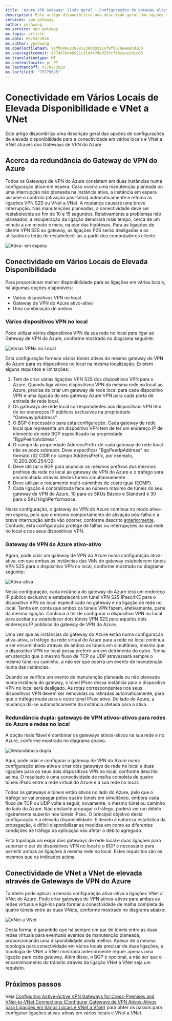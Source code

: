 ```yaml
---
title: 'Azure VPN Gateway: Visão geral - Configurações de gateway altamente disponíveis'
description: Este artigo disponibiliza uma descrição geral das opções de configurações de elevada disponibilidade através de Gateways de VPN do Azure.
services: vpn-gateway
author: yushwang
ms.service: vpn-gateway
ms.topic: article
ms.date: 09/24/2016
ms.author: yushwang
ms.openlocfilehash: 91fb0896238881130bd02916f8fd579eee9bd16b
ms.sourcegitcommit: 877491bd46921c11dd478bd25fc718ceee2dcc08
ms.translationtype: MT
ms.contentlocale: pt-PT
ms.lasthandoff: 07/02/2020
ms.locfileid: "75779625"
---
```

# <a name="highly-available-cross-premises-and-vnet-to-vnet-connectivity"></a>Conectividade em Vários Locais de Elevada Disponibilidade e VNet a VNet
Este artigo disponibiliza uma descrição geral das opções de configurações de elevada disponibilidade para a conectividade em vários locais e VNet a VNet através dos Gateways de VPN do Azure.

## <a name="about-azure-vpn-gateway-redundancy"></a><a name = "activestandby"></a>Acerca da redundância do Gateway de VPN do Azure
Todos os Gateways de VPN do Azure consistem em duas instâncias numa configuração ativa-em espera. Caso ocorra uma manutenção planeada ou uma interrupção não planeada na instância ativa, a instância em espera assume o controlo (ativação pós-falha) automaticamente e retoma as ligações VPN S2S ou VNet a VNet. A mudança causará uma breve interrupção. Nas manutenções planeadas, a conectividade deve ser restabelecida ao fim de 10 a 15 segundos. Relativamente a problemas não planeados, a recuperação da ligação demorará mais tempo, cerca de um minuto a um minuto e meio, na pior das hipóteses. Para as ligações de cliente VPN S2S ao gateway, as ligações P2S serão desligadas e os utilizadores terão de restabelecê-las a partir dos computadores cliente.

![Ativa- em espera](./media/vpn-gateway-highlyavailable/active-standby.png)

## <a name="highly-available-cross-premises-connectivity"></a>Conectividade em Vários Locais de Elevada Disponibilidade
Para proporcionar melhor disponibilidade para as ligações em vários locais, há algumas opções disponíveis:

* Vários dispositivos VPN no local
* Gateway de VPN do Azure ativo-ativo
* Uma combinação de ambos

### <a name="multiple-on-premises-vpn-devices"></a><a name = "activeactiveonprem"></a>Vários dispositivos VPN no local
Pode utilizar vários dispositivos VPN da sua rede no local para ligar ao Gateway de VPN do Azure, conforme mostrado no diagrama seguinte:

![Várias VPNs no Local](./media/vpn-gateway-highlyavailable/multiple-onprem-vpns.png)

Esta configuração fornece vários túneis ativos do mesmo gateway de VPN do Azure para os dispositivos no local na mesma localização. Existem alguns requisitos e limitações:

1. Tem de criar várias ligações VPN S2S dos dispositivos VPN para o Azure. Quando liga vários dispositivos VPN da mesma rede no local ao Azure, precisa de criar um gateway de rede local para cada dispositivo VPN e uma ligação do seu gateway Azure VPN para cada porta de entrada de rede local.
2. Os gateways de rede local correspondentes aos dispositivos VPN têm de ter endereços IP públicos exclusivos na propriedade "GatewayIpAddress".
3. O BGP é necessário para esta configuração. Cada gateway de rede local que representa um dispositivo VPN tem de ter um endereço IP de elemento de rede BGP especificado na propriedade “BgpPeerIpAddress”.
4. O campo da propriedade AddressPrefix de cada gateway de rede local não se pode sobrepor. Deve especificar "BgpPeerIpAddress" no formato /32 CIDR no campo AddressPrefix, por exemplo, 10.200.200.254/32.
5. Deve utilizar o BGP para anunciar os mesmos prefixos dos mesmos prefixos da rede no local ao gateway de VPN do Azure e o tráfego será encaminhado através destes túneis simultaneamente.
6. Deve utilizar o roteamento multi-caminhos de custo igual (ECMP).
7. Cada ligação é contabilizada face ao número máximo de túneis do seu gateway de VPN do Azure, 10 para os SKUs Básico e Standard e 30 para o SKU HighPerformance. 

Nesta configuração, o gateway de VPN do Azure continua no modo ativo-em espera, pelo que o mesmo comportamento de ativação pós-falha e a breve interrupção ainda vão ocorrer, conforme descrito [anteriormente](#activestandby). Contudo, esta configuração protege de falhas ou interrupções na sua rede no local e nos seus dispositivos VPN.

### <a name="active-active-azure-vpn-gateway"></a>Gateway de VPN do Azure ativo-ativo
Agora, pode criar um gateway de VPN do Azure numa configuração ativa-ativa, em que ambas as instâncias das VMs do gateway estabelecem túneis VPN S2S para o dispositivo VPN no local, conforme mostrado no diagrama seguinte:

![Ativa-ativa](./media/vpn-gateway-highlyavailable/active-active.png)

Nesta configuração, cada instância do gateway do Azure terá um endereço IP público exclusivo e estabelecerá um túnel VPN S2S IPsec/IKE para o dispositivo VPN no local especificado no gateway e na ligação de rede no local. Tenha em conta que ambos os túneis VPN fazem, efetivamente, parte da mesma ligação. Continua a ter de configurar o dispositivo VPN no local para aceitar ou estabelecer dois túneis VPN S2S para aqueles dois endereços IP públicos do gateway de VPN do Azure.

Uma vez que as instâncias do gateway do Azure estão numa configuração ativa-ativa, o tráfego da rede virtual do Azure para a rede no local continua a ser encaminhado através de ambos os túneis em simultâneo, mesmo que o dispositivo VPN no local possa preferir um em detrimento do outro. Tenha em atenção que o mesmo fluxo de TCP ou UDP atravessará sempre o mesmo túnel ou caminho, a não ser que ocorra um evento de manutenção numa das instâncias.

Quando se verifica um evento de manutenção planeada ou não planeada numa instância do gateway, o túnel IPsec dessa instância para o dispositivo VPN no local será desligado. As rotas correspondentes nos seus dispositivos VPN devem ser removidas ou retiradas automaticamente, para que o tráfego mude para o outro túnel IPsec ativo. Do lado do Azure, a mudança dá-se automaticamente da instância afetada para a ativa.

### <a name="dual-redundancy-active-active-vpn-gateways-for-both-azure-and-on-premises-networks"></a>Redundância dupla: gateways de VPN ativos-ativos para redes do Azure e redes no local
A opção mais fiável é combinar os gateways ativos-ativos na sua rede e no Azure, conforme mostrado no diagrama abaixo.

![Redundância dupla](./media/vpn-gateway-highlyavailable/dual-redundancy.png)

Aqui, pode criar e configurar o gateway de VPN do Azure numa configuração ativa-ativa e criar dois gateways de rede no local e duas ligações para os seus dois dispositivos VPN no local, conforme descrito acima. O resultado é uma conectividade de malha completa de quatro túneis IPsec entre a rede virtual do Azure e a sua rede no local.

Todos os gateways e túneis estão ativos no lado do Azure, pelo que o tráfego se vai propagar pelos quatro túneis em simultâneo, embora cada fluxo de TCP ou UDP volte a seguir, novamente, o mesmo túnel ou caminho do lado do Azure. Não obstante propagar o tráfego, poderá ver um débito ligeiramente superior nos túneis IPsec. O principal objetivo desta configuração é a elevada disponibilidade. E devido à natureza estatística da propagação, é difícil disponibilizar as medidas em como as diferentes condições de tráfego da aplicação vão afetar o débito agregado.

Esta topologia vai exigir dois gateways de rede local e duas ligações para suportar o par de dispositivos VPN no local e o BGP é necessário para permitir ambas as ligações à mesma rede no local. Estes requisitos são os mesmos que os indicados [acima](#activeactiveonprem). 

## <a name="highly-available-vnet-to-vnet-connectivity-through-azure-vpn-gateways"></a>Conectividade de VNet a VNet de elevada através de Gateways de VPN do Azure
Também pode aplicar a mesma configuração ativa-ativa a ligações VNet a VNet do Azure. Pode criar gateways de VPN ativos-ativos para ambas as redes virtuais e ligá-los para formar a conectividade de malha completa de quatro túneis entre as duas VNets, conforme mostrado no diagrama abaixo:

![VNet a VNet](./media/vpn-gateway-highlyavailable/vnet-to-vnet.png)

Desta forma, é garantido que há sempre um par de túneis entre as duas redes virtuais para eventuais eventos de manutenção planeada, proporcionando uma disponibilidade ainda melhor. Apesar de a mesma topologia para conectividade em vários locais precisar de duas ligações, a topologia de VNet a VNet mostrada anteriormente requer apenas uma ligação para cada gateway. Além disso, o BGP é opcional, a não ser que o encaminhamento do trânsito através da ligação VNet a VNet seja um requisito.

## <a name="next-steps"></a>Próximos passos
Veja [Configuring Active-Active VPN Gateways for Cross-Premises and VNet-to-VNet Connections (Configurar Gateways de VPN Ativos-Ativos para Ligações em Vários Locais e VNet a VNet)](vpn-gateway-activeactive-rm-powershell.md) para obter os passos para configurar ligações ativas-ativas em vários locais e VNet a VNet.

